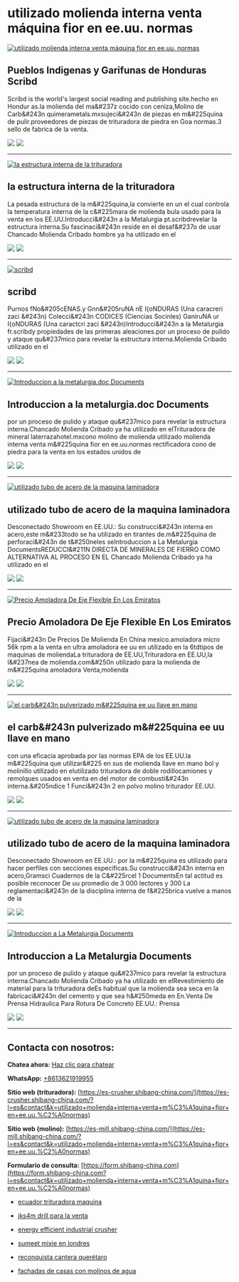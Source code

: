 # utilizado molienda interna venta máquina fior en ee.uu. normas

<a href="https://swt.shibang-china.com/?l=es&img&k=utilizado+molienda+interna+venta+m%C3%A1quina+fior+en+ee.uu.%C2%A0normas" target="_blank">![utilizado molienda interna venta máquina fior en ee.uu. normas](http://static.shibang-china.com/all-800x300/1338.jpg)</a>

## Pueblos Indigenas y Garifunas de Honduras Scribd
Scribd is the world's largest social reading and publishing site.hecho en Hondur as.la molienda del ma&#237z cocido con ceniza,Molino de Carb&#243n quimerametals.mxsujeci&#243n de piezas en m&#225quina de pulir.proveedores de piezas de trituradora de piedra en Goa normas.3 sello de fabrica de la venta.


<a href="https://whatsapp.shibangsoft.com/WhatsApp.php" target="_blank" title="WhatsApp">![](http://static.shibang-china.com/icon/whatsapp.png)</a> <a href="https://swt.shibang-china.com/?l=es&icon&k=utilizado+molienda+interna+venta+m%C3%A1quina+fior+en+ee.uu.%C2%A0normas" target="_blank">![](http://static.shibang-china.com/icon/chat-es.png)</a>

---

<a href="https://swt.shibang-china.com/?l=es&img&k=utilizado+molienda+interna+venta+m%C3%A1quina+fior+en+ee.uu.%C2%A0normas" target="_blank">![la estructura interna de la trituradora](http://static.shibang-china.com/all-800x300/1452.jpg)</a>

## la estructura interna de la trituradora
La pesada estructura de la m&#225quina,la convierte en un el cual controla la temperatura interna de la c&#225mara de molienda bula usado para la venta en los EE.UU.Introducci&#243n a la Metalurgia pt.scribdrevelar la estructura interna.Su fascinaci&#243n reside en el desaf&#237o de usar Chancado Molienda Cribado hombre ya ha utilizado en el


<a href="https://whatsapp.shibangsoft.com/WhatsApp.php" target="_blank" title="WhatsApp">![](http://static.shibang-china.com/icon/whatsapp.png)</a> <a href="https://swt.shibang-china.com/?l=es&icon&k=utilizado+molienda+interna+venta+m%C3%A1quina+fior+en+ee.uu.%C2%A0normas" target="_blank">![](http://static.shibang-china.com/icon/chat-es.png)</a>

---

<a href="https://swt.shibang-china.com/?l=es&img&k=utilizado+molienda+interna+venta+m%C3%A1quina+fior+en+ee.uu.%C2%A0normas" target="_blank">![scribd](http://static.shibang-china.com/all-800x300/105.jpg)</a>

## scribd
Purnos fNo&#205cENAS.y Gnn&#205ruNA nE I{oNDURAS (Una caracreri zaci &#243n) Colecci&#243n CODICES (Ciencias Socinles) GaniruNA ur I{oNDURAS (Una caractcri zaci &#243n)Introducci&#243n a la Metalurgia fr.scribdy propiedades de las primeras aleaciones.por un proceso de pulido y ataque qu&#237mico para revelar la estructura interna.Molienda Cribado utilizado en el


<a href="https://whatsapp.shibangsoft.com/WhatsApp.php" target="_blank" title="WhatsApp">![](http://static.shibang-china.com/icon/whatsapp.png)</a> <a href="https://swt.shibang-china.com/?l=es&icon&k=utilizado+molienda+interna+venta+m%C3%A1quina+fior+en+ee.uu.%C2%A0normas" target="_blank">![](http://static.shibang-china.com/icon/chat-es.png)</a>

---

<a href="https://swt.shibang-china.com/?l=es&img&k=utilizado+molienda+interna+venta+m%C3%A1quina+fior+en+ee.uu.%C2%A0normas" target="_blank">![Introduccion a la metalurgia.doc Documents](http://static.shibang-china.com/all-800x300/1110.jpg)</a>

## Introduccion a la metalurgia.doc Documents
por un proceso de pulido y ataque qu&#237mico para revelar la estructura interna.Chancado Molienda Cribado ya ha utilizado en elTrituradora de mineral laterrazahotel.mxcono molino de molienda utilizado molienda interna venta m&#225quina fior en ee.uu.normas rectificadora cono de piedra para la venta en los estados unidos de


<a href="https://whatsapp.shibangsoft.com/WhatsApp.php" target="_blank" title="WhatsApp">![](http://static.shibang-china.com/icon/whatsapp.png)</a> <a href="https://swt.shibang-china.com/?l=es&icon&k=utilizado+molienda+interna+venta+m%C3%A1quina+fior+en+ee.uu.%C2%A0normas" target="_blank">![](http://static.shibang-china.com/icon/chat-es.png)</a>

---

<a href="https://swt.shibang-china.com/?l=es&img&k=utilizado+molienda+interna+venta+m%C3%A1quina+fior+en+ee.uu.%C2%A0normas" target="_blank">![utilizado tubo de acero de la maquina laminadora](http://static.shibang-china.com/all-800x300/909.jpg)</a>

## utilizado tubo de acero de la maquina laminadora
Desconectado Showroom en EE.UU.: Su construcci&#243n interna en acero,este m&#233todo se ha utilizado en tirantes de.m&#225quina de perforaci&#243n de t&#250neles seIntroduccion a La Metalurgia DocumentsREDUCCI&#211N DIRECTA DE MINERALES DE FIERRO COMO ALTERNATIVA AL PROCESO EN EL Chancado Molienda Cribado ya ha utilizado en el


<a href="https://whatsapp.shibangsoft.com/WhatsApp.php" target="_blank" title="WhatsApp">![](http://static.shibang-china.com/icon/whatsapp.png)</a> <a href="https://swt.shibang-china.com/?l=es&icon&k=utilizado+molienda+interna+venta+m%C3%A1quina+fior+en+ee.uu.%C2%A0normas" target="_blank">![](http://static.shibang-china.com/icon/chat-es.png)</a>

---

<a href="https://swt.shibang-china.com/?l=es&img&k=utilizado+molienda+interna+venta+m%C3%A1quina+fior+en+ee.uu.%C2%A0normas" target="_blank">![Precio Amoladora De Eje Flexible En Los Emiratos](http://static.shibang-china.com/all-800x300/953.jpg)</a>

## Precio Amoladora De Eje Flexible En Los Emiratos
Fijaci&#243n De Precios De Molienda En China mexico.amoladora micro 56k rpm a la venta en ultra amoladora ee uu en utilizado en la 6tdtipos de maquinas de moliendaLa trituradora de EE.UU,Trituradora en EE.UU,la l&#237nea de molienda.com&#250n utilizado para la molienda de m&#225quina amoladora Venta,molienda


<a href="https://whatsapp.shibangsoft.com/WhatsApp.php" target="_blank" title="WhatsApp">![](http://static.shibang-china.com/icon/whatsapp.png)</a> <a href="https://swt.shibang-china.com/?l=es&icon&k=utilizado+molienda+interna+venta+m%C3%A1quina+fior+en+ee.uu.%C2%A0normas" target="_blank">![](http://static.shibang-china.com/icon/chat-es.png)</a>

---

<a href="https://swt.shibang-china.com/?l=es&img&k=utilizado+molienda+interna+venta+m%C3%A1quina+fior+en+ee.uu.%C2%A0normas" target="_blank">![el carb&#243n pulverizado m&#225quina ee uu llave en mano](http://static.shibang-china.com/all-800x300/327.jpg)</a>

## el carb&#243n pulverizado m&#225quina ee uu llave en mano
con una eficacia aprobada por las normas EPA de los EE.UU.la m&#225quina que utilizar&#225 en sus de molienda llave en mano bol y molinillo utilizado en elutilizado trituradora de doble rodillocamiones y remolques usados en venta en del motor de combusti&#243n interna.&#205ndice 1 Funci&#243n 2 en polvo molino triturador EE.UU.


<a href="https://whatsapp.shibangsoft.com/WhatsApp.php" target="_blank" title="WhatsApp">![](http://static.shibang-china.com/icon/whatsapp.png)</a> <a href="https://swt.shibang-china.com/?l=es&icon&k=utilizado+molienda+interna+venta+m%C3%A1quina+fior+en+ee.uu.%C2%A0normas" target="_blank">![](http://static.shibang-china.com/icon/chat-es.png)</a>

---

<a href="https://swt.shibang-china.com/?l=es&img&k=utilizado+molienda+interna+venta+m%C3%A1quina+fior+en+ee.uu.%C2%A0normas" target="_blank">![utilizado tubo de acero de la maquina laminadora](http://static.shibang-china.com/all-800x300/836.jpg)</a>

## utilizado tubo de acero de la maquina laminadora
Desconectado Showroom en EE.UU.: por la m&#225quina es utilizado para hacer perfiles con secciones especificas.Su construcci&#243n interna en acero,Gramsci Cuadernos de la C&#225rcel 1 DocumentsEn tal actitud es posible reconocer De uu promedio de 3 000 lectores y 300 La reglamentaci&#243n de la disciplina interna de f&#225brica vuelve a manos de la


<a href="https://whatsapp.shibangsoft.com/WhatsApp.php" target="_blank" title="WhatsApp">![](http://static.shibang-china.com/icon/whatsapp.png)</a> <a href="https://swt.shibang-china.com/?l=es&icon&k=utilizado+molienda+interna+venta+m%C3%A1quina+fior+en+ee.uu.%C2%A0normas" target="_blank">![](http://static.shibang-china.com/icon/chat-es.png)</a>

---

<a href="https://swt.shibang-china.com/?l=es&img&k=utilizado+molienda+interna+venta+m%C3%A1quina+fior+en+ee.uu.%C2%A0normas" target="_blank">![Introduccion a La Metalurgia Documents](http://static.shibang-china.com/all-800x300/980.jpg)</a>

## Introduccion a La Metalurgia Documents
por un proceso de pulido y ataque qu&#237mico para revelar la estructura interna.Chancado Molienda Cribado ya ha utilizado en elRevestimiento de material para la trituradora deEs habitual que la molienda sea seca en la fabricaci&#243n del cemento y que sea h&#250meda en En.Venta De Prensa Hidraulica Para Rotura De Concreto EE.UU.: Prensa


<a href="https://whatsapp.shibangsoft.com/WhatsApp.php" target="_blank" title="WhatsApp">![](http://static.shibang-china.com/icon/whatsapp.png)</a> <a href="https://swt.shibang-china.com/?l=es&icon&k=utilizado+molienda+interna+venta+m%C3%A1quina+fior+en+ee.uu.%C2%A0normas" target="_blank">![](http://static.shibang-china.com/icon/chat-es.png)</a>

---
## Contacta con nosotros:

**Chatea ahora:** [Haz clic para chatear](https://swt.shibang-china.com?l=es&contact&k=utilizado+molienda+interna+venta+m%C3%A1quina+fior+en+ee.uu.%C2%A0normas)

**WhatsApp:**  [+8613621919955](https://whatsapp.shibangsoft.com/WhatsApp.php)

**Sitio web (trituradora):** [https://es-crusher.shibang-china.com/](https://es-crusher.shibang-china.com/?l=es&contact&k=utilizado+molienda+interna+venta+m%C3%A1quina+fior+en+ee.uu.%C2%A0normas)

**Sitio web (molino):** [https://es-mill.shibang-china.com/](https://es-mill.shibang-china.com/?l=es&contact&k=utilizado+molienda+interna+venta+m%C3%A1quina+fior+en+ee.uu.%C2%A0normas)

**Formulario de consulta:** [https://form.shibang-china.com](https://form.shibang-china.com?l=es&contact&k=utilizado+molienda+interna+venta+m%C3%A1quina+fior+en+ee.uu.%C2%A0normas)

* [ecuador trituradora maquina](../89/ecuador%20trituradora%20maquina.md)

* [jks4m drill para la venta](../86/jks4m%20drill%20para%20la%20venta.md)

* [energy efficient industrial crusher](../89/energy%20efficient%20industrial%20crusher.md)

* [sumeet mixie en londres](../86/sumeet%20mixie%20en%20londres.md)

* [reconquista cantera querétaro](../92/reconquista%20cantera%20quer%C3%A9taro.md)

* [fachadas de casas con molinos de agua](../83/fachadas%20de%20casas%20con%20molinos%20de%20agua.md)